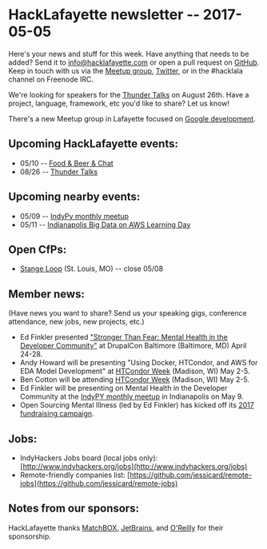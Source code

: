 # HackLafayette newsletter -- 2017-05-05

Here's your news and stuff for this week. Have anything that needs to be added? Send it to info@hacklafayette.com or open a pull request on [GitHub](https://github.com/hacklafayette/newsletter). Keep in touch with us via the [Meetup group](https://www.meetup.com/hacklafayette/), [Twitter](https://twitter.com/hacklafayette), or in the #hacklala channel on Freenode IRC.

We're looking for speakers for the [Thunder Talks](https://www.meetup.com/hacklafayette/events/237527854/) on August 26th. Have a project, language, framework, etc you'd like to share? Let us know!

There's a new Meetup group in Lafayette focused on [Google development](https://www.meetup.com/GDGLafayette/).

## Upcoming HackLafayette events:

* 05/10 -- [Food & Beer & Chat](https://www.meetup.com/hacklafayette/events/239220684/)
* 08/26 -- [Thunder Talks](https://www.meetup.com/hacklafayette/events/239012244/)

## Upcoming nearby events:

* 05/09 -- [IndyPy monthly meetup](https://www.meetup.com/indypy/events/231706241/)
* 05/11 -- [Indianapolis Big Data on AWS Learning Day](https://reluscloud.com/events/indianapolis-aws-big-data-event/?utm_medium=email&utm_source=marketo&mkt_tok=eyJpIjoiTUdZMVpUQmxaVGc1TlRZMyIsInQiOiJCRFhaWEYwckNHRU51R25ycHo4RGdRYmpNT1NseWZ5aE4ySGhSNFN6eGlsY0FPN3ljVzk1a3NON0IxemJEbXZ1WlV2eStYNG4xeENjNEZYc1dHRlFKSXB5Q0ZDeWtSTnFFRytRUEVoMGRJcnFzMEZ2eGF2VVwvalBzWTI4N0dmbHUifQ%3D%3D)


## Open CfPs:
* [Stange Loop](http://thestrangeloop.com/cfp.html) (St. Louis, MO) -- close 05/08

## Member news:
(Have news you want to share? Send us your speaking gigs, conference attendance, new jobs, new projects, etc.)
* Ed Finkler presented ["Stronger Than Fear: Mental Health in the Developer Community"](http://blog.osmihelp.org/post/157824606617/just-announced-osmi-founder-ed-finkler-will-be) at DrupalCon Baltimore (Baltimore, MD) April 24-28.
* Andy Howard will be presenting "Using Docker, HTCondor, and AWS for EDA Model Development" at [HTCondor Week](http://research.cs.wisc.edu/htcondor/HTCondorWeek2017/) (Madison, WI) May 2-5.
* Ben Cotton will be attending [HTCondor Week](http://research.cs.wisc.edu/htcondor/HTCondorWeek2017/) (Madison, WI) May 2-5.
* Ed Finkler will be presenting on Mental Health in the Developer Community at the [IndyPY monthly meetup](https://www.meetup.com/indypy/events/231706241/) in Indianapolis on May 9.
* Open Sourcing Mental Illness (led by Ed Finkler) has kicked off its [2017 fundraising campaign](https://osmihelp.org/2017-campaign).

## Jobs:
* IndyHackers Jobs board (local jobs only): [http://www.indyhackers.org/jobs](http://www.indyhackers.org/jobs)
* Remote-friendly companies list: [https://github.com/jessicard/remote-jobs](https://github.com/jessicard/remote-jobs)

## Notes from our sponsors:

HackLafayette thanks [MatchBOX](http://matchboxstudio.org/), [JetBrains](https://www.jetbrains.com/), and [O'Reilly](http://www.oreilly.com/) for their sponsorship.
